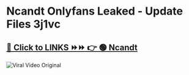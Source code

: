 
 # Ncandt Onlyfans Leaked - Update Files 3j1vc

## <h2><a href="https://clipsfans.com/Ncandt&ref=git">🔗 Click to LINKS ⏩⏩ 👉 🟢 Ncandt </a></h2>

<a href="https://clipsfans.com/Ncandt&ref=git" rel="nofollow" data-target="animated-image.originalLink"><img src="https://i.ibb.co.com/xMMVF88/686577567.gif" alt="Viral Video Original" style="max-width: 100%; display: inline-block;" data-target="animated-image.originalImage"></a>

